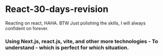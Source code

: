 # React-30-days-revision
Reacting on react, HAHA. BTW Just polishing the skills, I will always confident on forever.

### Using Next.js, react.js, vite, and other more technologies - To understand - which is perfect for which situation.
